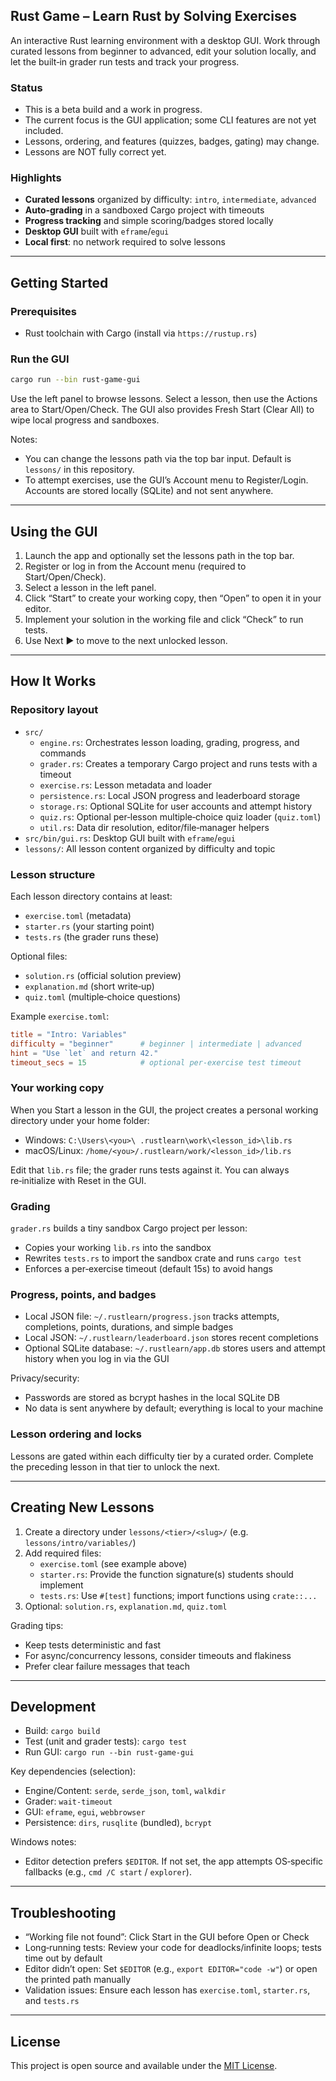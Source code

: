 ## Rust Game – Learn Rust by Solving Exercises

An interactive Rust learning environment with a desktop GUI. Work through curated lessons from beginner to advanced, edit your solution locally, and let the built‑in grader run tests and track your progress.

### Status
- This is a beta build and a work in progress.
- The current focus is the GUI application; some CLI features are not yet included.
- Lessons, ordering, and features (quizzes, badges, gating) may change.
- Lessons are NOT fully correct yet.

### Highlights
- **Curated lessons** organized by difficulty: `intro`, `intermediate`, `advanced`
- **Auto‑grading** in a sandboxed Cargo project with timeouts
- **Progress tracking** and simple scoring/badges stored locally
- **Desktop GUI** built with `eframe`/`egui`
- **Local first**: no network required to solve lessons

---

## Getting Started

### Prerequisites
- Rust toolchain with Cargo (install via `https://rustup.rs`)

### Run the GUI
```bash
cargo run --bin rust-game-gui
```

Use the left panel to browse lessons. Select a lesson, then use the Actions area to Start/Open/Check. The GUI also provides Fresh Start (Clear All) to wipe local progress and sandboxes.

Notes:
- You can change the lessons path via the top bar input. Default is `lessons/` in this repository.
- To attempt exercises, use the GUI’s Account menu to Register/Login. Accounts are stored locally (SQLite) and not sent anywhere.

---

## Using the GUI
1) Launch the app and optionally set the lessons path in the top bar.
2) Register or log in from the Account menu (required to Start/Open/Check).
3) Select a lesson in the left panel.
4) Click “Start” to create your working copy, then “Open” to open it in your editor.
5) Implement your solution in the working file and click “Check” to run tests.
6) Use Next ▶ to move to the next unlocked lesson.

---

## How It Works

### Repository layout
- `src/`
  - `engine.rs`: Orchestrates lesson loading, grading, progress, and commands
  - `grader.rs`: Creates a temporary Cargo project and runs tests with a timeout
  - `exercise.rs`: Lesson metadata and loader
  - `persistence.rs`: Local JSON progress and leaderboard storage
  - `storage.rs`: Optional SQLite for user accounts and attempt history
  - `quiz.rs`: Optional per‑lesson multiple‑choice quiz loader (`quiz.toml`)
  - `util.rs`: Data dir resolution, editor/file‑manager helpers
- `src/bin/gui.rs`: Desktop GUI built with `eframe`/`egui`
- `lessons/`: All lesson content organized by difficulty and topic

### Lesson structure
Each lesson directory contains at least:
- `exercise.toml` (metadata)
- `starter.rs` (your starting point)
- `tests.rs` (the grader runs these)

Optional files:
- `solution.rs` (official solution preview)
- `explanation.md` (short write‑up)
- `quiz.toml` (multiple‑choice questions)

Example `exercise.toml`:
```toml
title = "Intro: Variables"
difficulty = "beginner"      # beginner | intermediate | advanced
hint = "Use `let` and return 42."
timeout_secs = 15            # optional per‑exercise test timeout
```

### Your working copy
When you Start a lesson in the GUI, the project creates a personal working directory under your home folder:
- Windows: `C:\Users\<you>\ .rustlearn\work\<lesson_id>\lib.rs`
- macOS/Linux: `/home/<you>/.rustlearn/work/<lesson_id>/lib.rs`

Edit that `lib.rs` file; the grader runs tests against it. You can always re‑initialize with Reset in the GUI.

### Grading
`grader.rs` builds a tiny sandbox Cargo project per lesson:
- Copies your working `lib.rs` into the sandbox
- Rewrites `tests.rs` to import the sandbox crate and runs `cargo test`
- Enforces a per‑exercise timeout (default 15s) to avoid hangs

### Progress, points, and badges
- Local JSON file: `~/.rustlearn/progress.json` tracks attempts, completions, points, durations, and simple badges
- Local JSON: `~/.rustlearn/leaderboard.json` stores recent completions
- Optional SQLite database: `~/.rustlearn/app.db` stores users and attempt history when you log in via the GUI

Privacy/security:
- Passwords are stored as bcrypt hashes in the local SQLite DB
- No data is sent anywhere by default; everything is local to your machine

### Lesson ordering and locks
Lessons are gated within each difficulty tier by a curated order. Complete the preceding lesson in that tier to unlock the next.

---

## Creating New Lessons
1) Create a directory under `lessons/<tier>/<slug>/` (e.g. `lessons/intro/variables/`)
2) Add required files:
   - `exercise.toml` (see example above)
   - `starter.rs`: Provide the function signature(s) students should implement
   - `tests.rs`: Use `#[test]` functions; import functions using `crate::...`
3) Optional: `solution.rs`, `explanation.md`, `quiz.toml`

Grading tips:
- Keep tests deterministic and fast
- For async/concurrency lessons, consider timeouts and flakiness
- Prefer clear failure messages that teach

---

## Development
- Build: `cargo build`
- Test (unit and grader tests): `cargo test`
- Run GUI: `cargo run --bin rust-game-gui`

Key dependencies (selection):
- Engine/Content: `serde`, `serde_json`, `toml`, `walkdir`
- Grader: `wait-timeout`
- GUI: `eframe`, `egui`, `webbrowser`
- Persistence: `dirs`, `rusqlite` (bundled), `bcrypt`

Windows notes:
- Editor detection prefers `$EDITOR`. If not set, the app attempts OS‑specific fallbacks (e.g., `cmd /C start` / `explorer`).

---

## Troubleshooting
- “Working file not found”: Click Start in the GUI before Open or Check
- Long‑running tests: Review your code for deadlocks/infinite loops; tests time out by default
- Editor didn’t open: Set `$EDITOR` (e.g., `export EDITOR="code -w"`) or open the printed path manually
- Validation issues: Ensure each lesson has `exercise.toml`, `starter.rs`, and `tests.rs`

---

## License
This project is open source and available under the [MIT License](LICENSE).